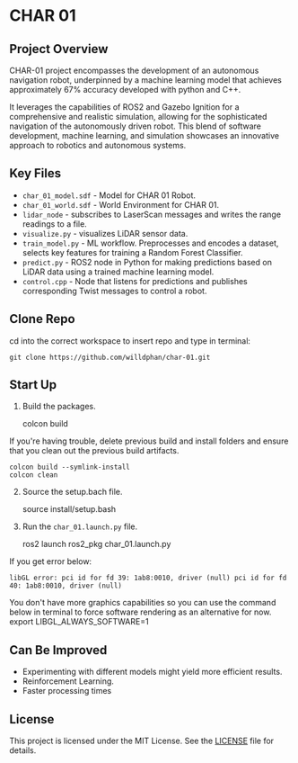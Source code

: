 # CHAR 01

## Project Overview

CHAR-01 project encompasses the development of an autonomous navigation robot, underpinned by a machine learning model that achieves approximately 67% accuracy developed with python and C++.

It leverages the capabilities of ROS2 and Gazebo Ignition for a comprehensive and realistic simulation, allowing for the sophisticated navigation of the autonomously driven robot. This blend of software development, machine learning, and simulation showcases an innovative approach to robotics and autonomous systems.

## Key Files

- `char_01_model.sdf` - Model for CHAR 01 Robot.
- `char_01_world.sdf` - World Environment for CHAR 01.
- `lidar_node` - subscribes to LaserScan messages and writes the range readings to a file.
- `visualize.py` - visualizes LiDAR sensor data.
- `train_model.py` - ML workflow. Preprocesses and encodes a dataset, selects key features for training a Random Forest Classifier.
- `predict.py` - ROS2 node in Python for making predictions based on LiDAR data using a trained machine learning model.
- `control.cpp` - Node that listens for predictions and publishes corresponding Twist messages to control a robot.

## Clone Repo

cd into the correct workspace to insert repo and type in terminal:

    git clone https://github.com/willdphan/char-01.git

## Start Up

1. Build the packages.

    colcon build

If you're having trouble, delete previous build and install folders and ensure that you clean out the previous build artifacts. 

    colcon build --symlink-install
    colcon clean

2. Source the setup.bach file.

    source install/setup.bash

3. Run the `char_01.launch.py` file.

    ros2 launch ros2_pkg char_01.launch.py

If you get error below:

    libGL error: pci id for fd 39: 1ab8:0010, driver (null) pci id for fd 40: 1ab8:0010, driver (null)

You don't have more graphics capabilities so you can use the command below in terminal to force software rendering as an alternative for now.
    export LIBGL_ALWAYS_SOFTWARE=1

## Can Be Improved

- Experimenting with different models might yield more efficient results.
- Reinforcement Learning.
- Faster processing times

## License

This project is licensed under the MIT License. See the [LICENSE](LICENSE) file for details.